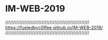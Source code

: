 # IM-WEB-2019

/////////////////////////////////////////////////////</br>
https://fueledbyc0ffee.github.io/IM-WEB-2019/</br>
/////////////////////////////////////////////////////
